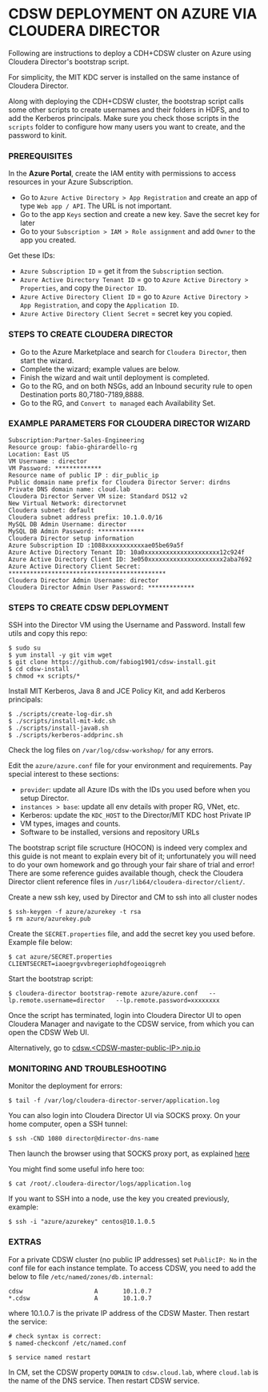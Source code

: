 # CDSW DEPLOYMENT ON AZURE VIA CLOUDERA DIRECTOR

Following are instructions to deploy a CDH+CDSW cluster on Azure using Cloudera Director's bootstrap script.

For simplicity, the MIT KDC server is installed on the same instance of Cloudera Director. 

Along with deploying the CDH+CDSW cluster, the bootstrap script calls some other scripts 
to create usernames and their folders in HDFS, and to add the Kerberos principals. 
Make sure you check those scripts in the `scripts` folder to configure how many users you want to create, and the password to kinit.

### PREREQUISITES

In the **Azure Portal**, create the IAM entity with permissions to access resources in your Azure Subscription.

- Go to `Azure Active Directory > App Registration` and create an app of type `Web app / API`. The URL is not important.
- Go to the app `Keys` section and create a new key. Save the secret key for later
- Go to your `Subscription > IAM > Role assignment` and add `Owner` to the app you created.

Get these IDs:

- `Azure Subscription ID` = get it from the `Subscription` section.
- `Azure Active Directory Tenant ID` = go to `Azure Active Directory > Properties`, and copy the `Director ID`.
- `Azure Active Directory Client ID` = go to `Azure Active Directory > App Registration`, and copy the `Application ID`.
- `Azure Active Directory Client Secret` = secret key you copied.

### STEPS TO CREATE CLOUDERA DIRECTOR

- Go to the Azure Marketplace and search for `Cloudera Director`, then start the wizard.
- Complete the wizard; example values are below. 
- Finish the wizard and wait until deployment is completed. 
- Go to the RG, and on both NSGs, add an Inbound security rule to open Destination ports 80,7180-7189,8888.
- Go to the RG, and `Convert to managed` each Availability Set.

### EXAMPLE PARAMETERS FOR CLOUDERA DIRECTOR WIZARD
```
Subscription:Partner-Sales-Engineering
Resource group: fabio-ghirardello-rg
Location: East US
VM Username : director
VM Password: *************
Resource name of public IP : dir_public_ip
Public domain name prefix for Cloudera Director Server: dirdns
Private DNS domain name: cloud.lab
Cloudera Director Server VM size: Standard DS12 v2
New Virtual Network: directorvnet
Cloudera subnet: default
Cloudera subnet address prefix: 10.1.0.0/16
MySQL DB Admin Username: director
MySQL DB Admin Password: *************
Cloudera Director setup information
Azure Subscription ID :1088xxxxxxxxxxxae05be69a5f
Azure Active Directory Tenant ID: 10a0xxxxxxxxxxxxxxxxxxxxx12c924f
Azure Active Directory Client ID: 3e050xxxxxxxxxxxxxxxxxxxxx2aba7692
Azure Active Directory Client Secret: ********************************************
Cloudera Director Admin Username: director
Cloudera Director Admin User Password: *************
```

### STEPS TO CREATE CDSW DEPLOYMENT

SSH into the Director VM using the Username and Password. Install few utils and copy this repo:

```
$ sudo su 
$ yum install -y git vim wget
$ git clone https://github.com/fabiog1901/cdsw-install.git
$ cd cdsw-install
$ chmod +x scripts/*
```

Install MIT Kerberos, Java 8 and JCE Policy Kit, and add Kerberos principals:

```
$ ./scripts/create-log-dir.sh
$ ./scripts/install-mit-kdc.sh
$ ./scripts/install-java8.sh
$ ./scripts/kerberos-addprinc.sh
```
Check the log files on ```/var/log/cdsw-workshop/``` for any errors.

Edit the `azure/azure.conf` file for your environment and requirements. Pay special interest to these sections:

- `provider`: update all Azure IDs with the IDs you used before when you setup Director.
- `instances > base`: update all env details with proper RG, VNet, etc.
- Kerberos: update the `KDC_HOST` to the Director/MIT KDC host Private IP
- VM types, images and counts.
- Software to be installed, versions and repository URLs

The bootstrap script file scructure (HOCON) is indeed very complex and this guide is not meant to explain every bit of it; 
unfortunately you will need to do your own homework and go through your fair share of trial and error!
There are some reference guides available though, check the Cloudera Director client reference files in ```/usr/lib64/cloudera-director/client/```.

Create a new ssh key, used by Director and CM to ssh into all cluster nodes

```
$ ssh-keygen -f azure/azurekey -t rsa
$ rm azure/azurekey.pub
```

Create the `SECRET.properties` file, and add the secret key you used before. Example file below:

```
$ cat azure/SECRET.properties
CLIENTSECRET=iaoegrgvvbregeriophdfogeoiqgreh
```

Start the bootstrap script:
```
$ cloudera-director bootstrap-remote azure/azure.conf   --lp.remote.username=director   --lp.remote.password=xxxxxxxx
```

Once the script has terminated, login into Cloudera Director UI to open Cloudera Manager and navigate to the CDSW service, from which you can open the CDSW Web UI.

Alternatively, go to [cdsw.\<CDSW-master-public-IP\>.nip.io](cdsw.<CDSW-master-public-IP>.nip.io) 

### MONITORING AND TROUBLESHOOTING

Monitor the deployment for errors:

```
$ tail -f /var/log/cloudera-director-server/application.log
```

You can also login into Cloudera Director UI via SOCKS proxy. On your home computer, open a SSH tunnel:

```
$ ssh -CND 1080 director@director-dns-name
```

Then launch the browser using that SOCKS proxy port, as explained [here](https://www.cloudera.com/documentation/director/latest/topics/director_get_started_azure_socks.html#concept_b4z_trl_zw)


You might find some useful info here too:

```
$ cat /root/.cloudera-director/logs/application.log
```

If you want to SSH into a node, use the key you created previously, example:

```
$ ssh -i "azure/azurekey" centos@10.1.0.5
```

### EXTRAS

For a private CDSW cluster (no public IP addresses) set `PublicIP: No` in the conf file for each instance template. To access CDSW, you need to add the below to file `/etc/named/zones/db.internal`:

```
cdsw                    A       10.1.0.7
*.cdsw                  A       10.1.0.7
```

where 10.1.0.7 is the private IP address of the CDSW Master. Then restart the service:

```
# check syntax is correct:
$ named-checkconf /etc/named.conf

$ service named restart 
```

In CM, set the CDSW property `DOMAIN` to `cdsw.cloud.lab`, where `cloud.lab` is the name of the DNS service. Then restart CDSW service.



